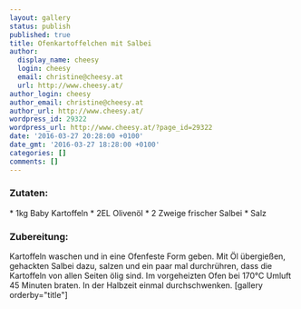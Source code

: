```yaml
---
layout: gallery
status: publish
published: true
title: Ofenkartoffelchen mit Salbei
author:
  display_name: cheesy
  login: cheesy
  email: christine@cheesy.at
  url: http://www.cheesy.at/
author_login: cheesy
author_email: christine@cheesy.at
author_url: http://www.cheesy.at/
wordpress_id: 29322
wordpress_url: http://www.cheesy.at/?page_id=29322
date: '2016-03-27 20:28:00 +0100'
date_gmt: '2016-03-27 18:28:00 +0100'
categories: []
comments: []
---
```

### Zutaten:
\* 1kg Baby Kartoffeln
\* 2EL Olivenöl
\* 2 Zweige frischer Salbei
\* Salz
### Zubereitung:
Kartoffeln waschen und in eine Ofenfeste Form geben. Mit Öl übergießen, gehackten Salbei dazu, salzen und ein paar mal durchrühren, dass die Kartoffeln von allen Seiten ölig sind. Im vorgeheizten Ofen bei 170°C Umluft 45 Minuten braten. In der Halbzeit einmal durchschwenken.
[gallery orderby="title"]
